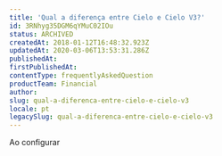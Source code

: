 ```yaml
---
title: 'Qual a diferença entre Cielo e Cielo V3?'
id: 3RNhyg35DGM6qYMuC02IOu
status: ARCHIVED
createdAt: 2018-01-12T16:48:32.923Z
updatedAt: 2020-03-06T13:53:31.286Z
publishedAt: 
firstPublishedAt: 
contentType: frequentlyAskedQuestion
productTeam: Financial
author: 
slug: qual-a-diferenca-entre-cielo-e-cielo-v3
locale: pt
legacySlug: qual-a-diferenca-entre-cielo-e-cielo-v3
---
```


Ao configurar 
